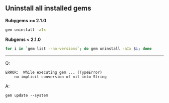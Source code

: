 ## Uninstall all installed gems

__Rubygems >= 2.1.0__

```sh
gem uninstall -aIx
```

__Rubgems < 2.1.0__

```sh
for i in `gem list --no-versions`; do gem uninstall -aIx $i; done
```

---

Q:

```
ERROR:  While executing gem ... (TypeError)
    no implicit conversion of nil into String
```

A:

```
gem update --system
```
